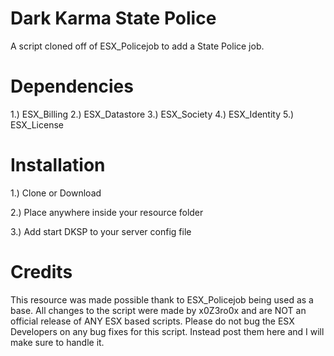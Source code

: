 # Dark Karma State Police

A script cloned off of ESX_Policejob to add a State Police job.

# Dependencies

1.) ESX_Billing
2.) ESX_Datastore
3.) ESX_Society
4.) ESX_Identity
5.) ESX_License

# Installation

1.) Clone or Download

2.) Place anywhere inside your resource folder

3.) Add start DKSP to your server config file

# Credits

This resource was made possible thank to ESX_Policejob being used as a base. All changes to the script were made by x0Z3ro0x and are NOT an official release of ANY ESX based scripts. Please do not bug the ESX Developers on any bug fixes for this script. Instead post them here and I will make sure to handle it.
